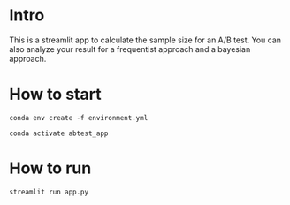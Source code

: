 # Intro

This is a streamlit app to calculate the sample size for an A/B test. You can also analyze your result for a frequentist approach and a bayesian approach.

# How to start

`conda env create -f environment.yml`

`conda activate abtest_app`

# How to run

`streamlit run app.py`
